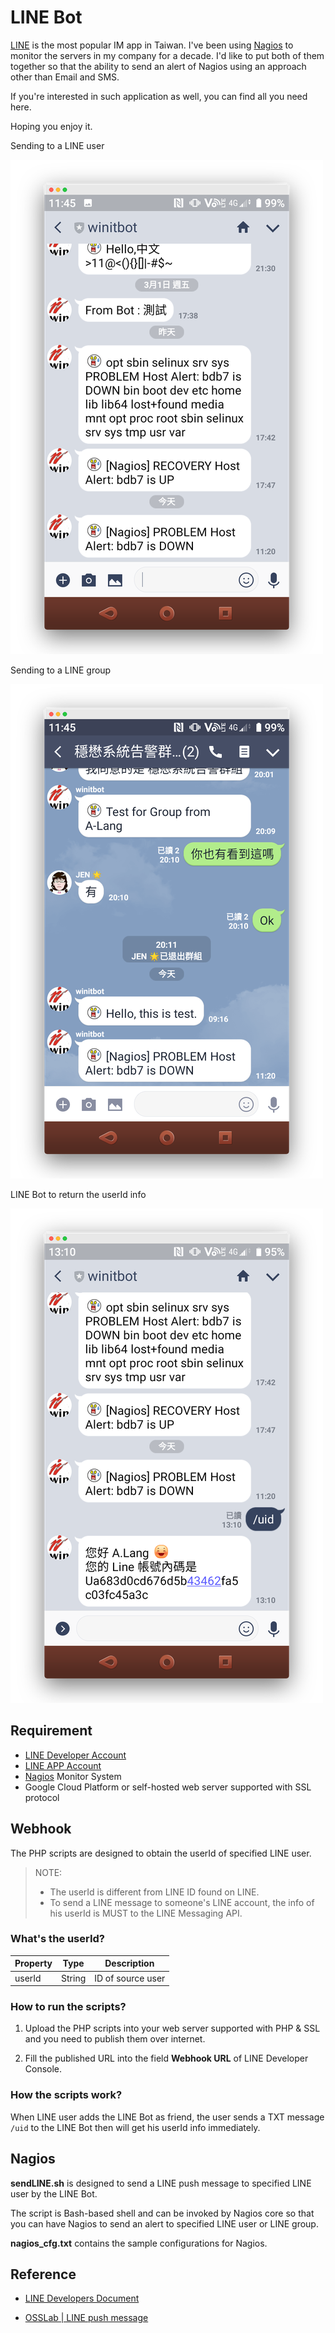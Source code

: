 # LINE Bot

[LINE](https://line.me/zh-hant/) is the most popular IM app in Taiwan. I've been using [Nagios](https://www.nagios.org/) to monitor the servers in my company for a decade. I'd like to put both of them together so that the ability to send an alert of Nagios using an approach other than Email and SMS.

If you're interested in such application as well, you can find all you need here.

Hoping you enjoy it.

Sending to a LINE user

![](LineBot_to_user.png)

Sending to a LINE group

![](LineBot_to_group.png)

LINE Bot to return the userId info

![](LineBot_get_uid.png)

 ## Requirement

- [LINE Developer Account](https://developers.line.biz/en/)
- [LINE APP Account](https://line.me/zh-hant/)
- [Nagios](https://www.nagios.org/) Monitor System
- Google Cloud Platform or self-hosted web server supported with SSL protocol

## Webhook

The PHP scripts are designed to obtain the userId of specified LINE user.

> NOTE: 
>
> - The userId is different from LINE ID found on LINE. 
> - To send a LINE message to someone's LINE account, the info of his userId is MUST to the LINE Messaging API.

### What's the userId?

| Property | Type   | Description       |
| -------- | ------ | ----------------- |
| userId   | String | ID of source user |

### How to run the scripts?

1. Upload the PHP scripts into your web server supported with PHP & SSL and you need to publish them over internet. 

2. Fill the published URL into the field **Webhook URL** of LINE Developer Console.

### How the scripts work?

When LINE user adds the LINE Bot as friend, the user sends a TXT message `/uid` to the LINE Bot then will get his userId info immediately.

## Nagios

**sendLINE.sh** is designed to send a LINE push message to specified LINE user by the LINE Bot. 

The script is Bash-based shell and can be invoked by Nagios core so that you can have Nagios to send an alert to specified LINE user or LINE group.

**nagios_cfg.txt** contains the sample configurations for Nagios.

## Reference

- [LINE Developers Document](https://developers.line.biz/en/)

- [OSSLab | LINE push message](http://www.osslab.tw/index.php?title=User:Alang/IT_%E5%B0%88%E6%A1%88%E5%B7%A5%E4%BD%9C/LINE_push_message)